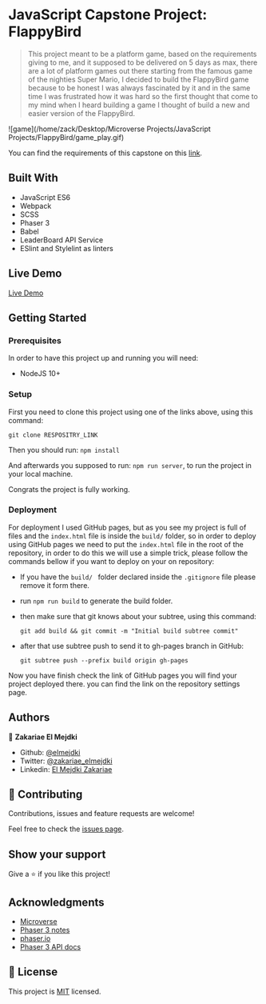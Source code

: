 # JavaScript Capstone Project: FlappyBird

> This project meant to be a platform game, based on the requirements giving to me, and it supposed to be delivered on 5 days as max, there are a lot of platform games out there starting from the famous game of the nighties Super Mario, I decided to build the FlappyBird game because to be honest I was always fascinated by it and in the same time I was frustrated how it was hard so the first thought that come to my mind when I heard building a game I thought of build a new and easier version of the FlappyBird.

![game](/home/zack/Desktop/Microverse Projects/JavaScript Projects/FlappyBird/game_play.gif)

You can find the requirements of this capstone on this [link](https://www.notion.so/Platform-game-4a55a7d1fcc245bcb012c76814764712).

## Built With

- JavaScript ES6
- Webpack
- SCSS
- Phaser 3
- Babel
- LeaderBoard API Service
- ESlint and Stylelint as linters

## Live Demo

[Live Demo](https://elmejdki.github.io/FlappyBird/)


## Getting Started

### Prerequisites

In order to have this project up and running you will need:

- NodeJS 10+

### Setup

First you need to clone this project using one of the links above, using this command:

`git clone RESPOSITRY_LINK`

Then you should run: `npm install`

And afterwards you supposed to run: `npm run server`, to run the project in your local machine.

Congrats the project is fully working.

### Deployment

For deployment I used GitHub pages, but as you see my project is full of files and the `index.html` file is inside the `build/` folder, so in order to deploy using GitHub pages we need to put the `index.html` file in the root of the repository, in order to do this we will use a simple trick, please follow the commands bellow if you want to deploy on your on repository:

- If you have the `build/ `  folder declared inside the `.gitignore`  file please remove it form there.

- run `npm run build`  to generate the build folder.

- then make sure that git knows about your subtree, using this command:

  ```
  git add build && git commit -m "Initial build subtree commit"
  ```

- after that use subtree push to send it to gh-pages branch in GitHub:

  ```
  git subtree push --prefix build origin gh-pages
  ```

Now you have finish check the link of GitHub pages you will find your project deployed there. you can find the link on the repository settings page.



## Authors

👤 **Zakariae El Mejdki**

- Github: [@elmejdki](https://github.com/elmejdki)
- Twitter: [@zakariae_elmejdki](https://twitter.com/zakariaemejdki)
- Linkedin: [El Mejdki Zakariae](https://www.linkedin.com/in/zakariaeelmejdki/)

## 🤝 Contributing

Contributions, issues and feature requests are welcome!

Feel free to check the [issues page](https://github.com/elmejdki/FlappyBird/issues).

## Show your support

Give a ⭐️ if you like this project!

## Acknowledgments

- [Microverse](https://www.microverse.org/)
- [Phaser 3 notes](https://rexrainbow.github.io/phaser3-rex-notes/docs/site/index.html)
- [phaser.io](https://phaser.io)
- [Phaser 3 API docs](https://photonstorm.github.io/phaser3-docs/index.html)

## 📝 License

This project is [MIT](lic.url) licensed.
